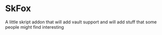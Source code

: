 # SkFox
A little skript addon that will add vault support and will add stuff that some people might find interesting
